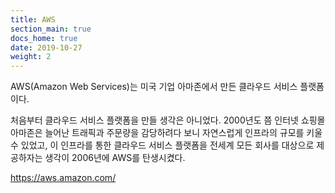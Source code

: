 ```yaml
---
title: AWS
section_main: true
docs_home: true
date: 2019-10-27
weight: 2
---
```


AWS(Amazon Web Services)는 미국 기업 아마존에서 만든 클라우드 서비스 플랫폼이다.

처음부터 클라우드 서비스 플랫폼을 만들 생각은 아니었다. 2000년도 쯤 인터넷 쇼핑몰 아마존은 늘어난 트래픽과 주문량을 감당하려다 보니 자연스럽게 인프라의 규모를 키울 수 있었고, 이 인프라를 통한 클라우드 서비스 플랫폼을 전세계 모든 회사를 대상으로 제공하자는 생각이 2006년에 AWS를 탄생시켰다.

https://aws.amazon.com/